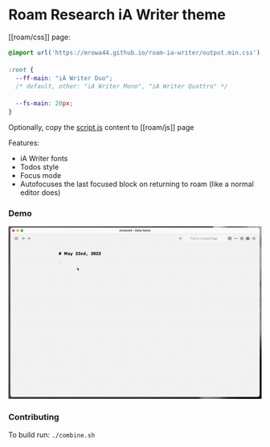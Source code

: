 # Roam Research iA Writer theme

[[roam/css]] page:

```css
@import url('https://mrowa44.github.io/roam-ia-writer/output.min.css');

:root {
  --ff-main: "iA Writer Duo"; 
  /* default, other: "iA Writer Mono", "iA Writer Quattro" */

  --fs-main: 20px;
}

```

Optionally, copy the [script.js](script.js) content to [[roam/js]] page


Features:
- iA Writer fonts
- Todos style
- Focus mode
- Autofocuses the last focused block on returning to roam (like a normal editor does)


### Demo

![demo](demo.gif)


### Contributing

To build run: `./combine.sh`
